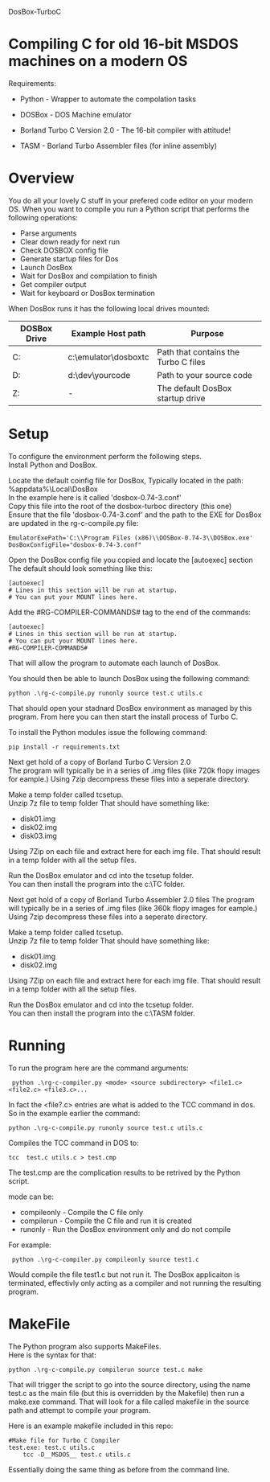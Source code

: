 DosBox-TurboC  
# Compiling C for old 16-bit MSDOS machines on a modern OS 

Requirements:  
* Python  - Wrapper to automate the compolation tasks

* DOSBox  - DOS Machine emulator  

* Borland Turbo C Version 2.0 - The 16-bit compiler with attitude!

* TASM     - Borland Turbo Assembler files (for inline assembly) 

# Overview
You do all your lovely C stuff in your prefered code editor on your modern OS. When you want to compile you run a Python script that performs the following operations:  

* Parse arguments
* Clear down ready for next run
* Check DOSBOX config file
* Generate startup files for Dos
* Launch DosBox
* Wait for DosBox and compilation to finish
* Get compiler output
* Wait for keyboard or DosBox termination

When DosBox runs it has the following local drives mounted:  


| DOSBox Drive | Example Host path | Purpose                                 |
|--------------|-------------------|-----------------------------------------|
| C:           | c:\emulator\dosboxtc | Path that contains the Turbo C files |
| D:           | d:\dev\yourcode      | Path to your source code             |
| Z:           | -                    | The default DosBox startup drive     |





# Setup  
To configure the environment perform the following steps.  
Install Python and DosBox.  

Locate the default coinfig file for DosBox, Typically located in the path:
%appdata%\Local\DosBox  
In the example here is it called 'dosbox-0.74-3.conf'  
Copy this file into the root of the dosbox-turboc directory (this one)  
Ensure that the file 'dosbox-0.74-3.conf' and the path to the EXE for DosBox are updated in the rg-c-compile.py file:
```
EmulatorExePath='C:\\Program Files (x86)\\DOSBox-0.74-3\\DOSBox.exe'  
DosBoxConfigFile="dosbox-0.74-3.conf"  
```

Open the DosBox config file you copied and locate the [autoexec] section  
The default should look something like this:

```
[autoexec]  
# Lines in this section will be run at startup.  
# You can put your MOUNT lines here.  
```

Add the #RG-COMPILER-COMMANDS# tag to the end of the commands:  
```
[autoexec]  
# Lines in this section will be run at startup.  
# You can put your MOUNT lines here.  
#RG-COMPILER-COMMANDS#  
```
That will allow the program to automate each launch of DosBox.

You should then be able to launch DosBox using the following command:  

```
python .\rg-c-compile.py runonly source test.c utils.c    
```
That should open your stadnard DosBox environment as managed by this program. From here you can then start the install process of Turbo C.  

To install the Python modules issue the following command:  
```
pip install -r requirements.txt   
```

Next get hold of a copy of Borland Turbo C Version 2.0  
The program will typically be in a series of .img files (like 720k flopy images for eample.) Using 7zip decompress these files into a seperate directory.  

Make a temp folder called tcsetup.  
Unzip 7z file to temp folder
That should have something like:  
* disk01.img  
* disk02.img  
* disk03.img  

Using 7Zip on each file and extract here for each img file.
That should result in a temp folder with all the setup files.  

Run the DosBox emulator and cd into the tcsetup folder.  
You can then install the program into the c:\TC folder.   

Next get hold of a copy of Borland Turbo Assembler 2.0 files 
The program will typically be in a series of .img files (like 360k flopy images for eample.) Using 7zip decompress these files into a seperate directory.  

Make a temp folder called tcsetup.  
Unzip 7z file to temp folder
That should have something like:  
* disk01.img  
* disk02.img  

Using 7Zip on each file and extract here for each img file.
That should result in a temp folder with all the setup files.  

Run the DosBox emulator and cd into the tcsetup folder.  
You can then install the program into the c:\TASM folder.    

# Running

To run the program here are the command arguments:

```                
 python .\rg-c-compiler.py <mode> <source subdirectory> <file1.c> <file2.c> <file3.c>...
```
In fact the <file?.c> entries are what is added to the TCC command in dos.  
So in the example earlier the command:  

```
python .\rg-c-compile.py runonly source test.c utils.c    
```
Compiles the TCC command in DOS to:  

```
tcc  test.c utils.c > test.cmp 
```

The test.cmp are the complication results to be retrived by the Python script.  

mode can be:
* compileonly     - Compile the C file only
* compilerun      - Compile the C file and run it is created
* runonly         - Run the DosBox environment only and do not compile

For example:  
```
 python .\rg-c-compiler.py compileonly source test1.c
```

Would compile the file test1.c but not run it. The DosBox applicaiton is terminated, effectivly only acting as a compiler and not running the resulting program.

# MakeFile
The Python program also supports MakeFiles.  
Here is the syntax for that:  

```
python .\rg-c-compile.py compilerun source test.c make    
```

That will trigger the script to go into the source directory, using the name test.c as the main file (but this is overridden by the Makefile) then run a make.exe command. That will look for a file called makefile in the source path and attempt to compile your program.  

Here is an example makefile included in this repo:

```
#Make file for Turbo C Compiler
test.exe: test.c utils.c
	tcc -D__MSDOS__ test.c utils.c
```

Essentially doing the same thing as before from the command line.

